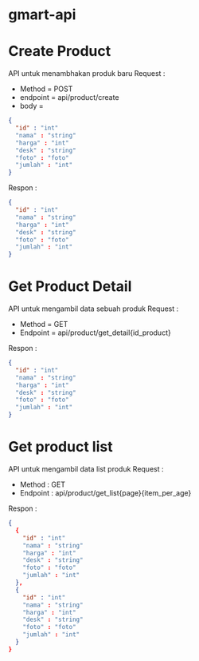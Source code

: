 # gmart-api


# Create Product
API untuk menambhakan produk baru
Request :
- Method = POST
- endpoint = api/product/create
- body =
```json
{
  "id" : "int"
  "nama" : "string"
  "harga" : "int"
  "desk" : "string"
  "foto" : "foto"
  "jumlah" : "int"
}
```

Respon :
```json
{
  "id" : "int"
  "nama" : "string"
  "harga" : "int"
  "desk" : "string"
  "foto" : "foto"
  "jumlah" : "int"
}
```
# Get Product Detail
API untuk mengambil data sebuah produk
Request :
- Method = GET
- Endpoint = api/product/get_detail{id_product}

Respon :
```json
{
  "id" : "int"
  "nama" : "string"
  "harga" : "int"
  "desk" : "string"
  "foto" : "foto"
  "jumlah" : "int"
}
```

# Get product list
API untuk mengambil data list produk
Request :
- Method : GET
- Endpoint : api/product/get_list{page}{item_per_age}

Respon :
```json
{
  {
    "id" : "int"
    "nama" : "string"
    "harga" : "int"
    "desk" : "string"
    "foto" : "foto"
    "jumlah" : "int"
  },
  {
    "id" : "int"
    "nama" : "string"
    "harga" : "int"
    "desk" : "string"
    "foto" : "foto"
    "jumlah" : "int"
  }
}
```



